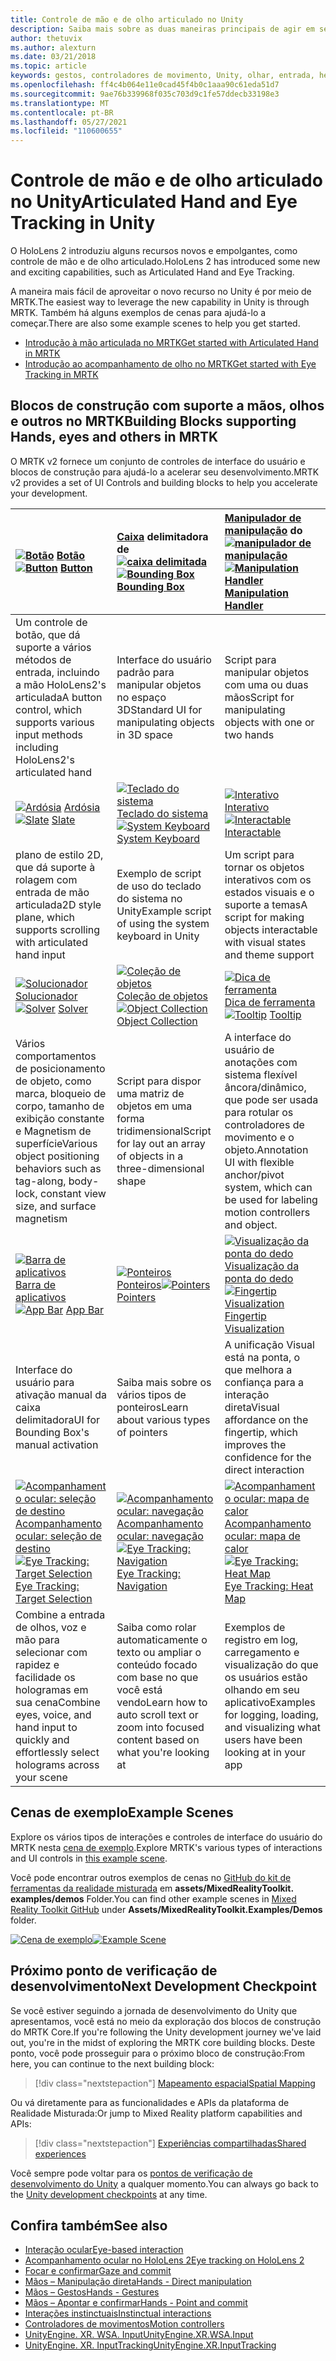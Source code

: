```yaml
---
title: Controle de mão e de olho articulado no Unity
description: Saiba mais sobre as duas maneiras principais de agir em seu olhar no Unity, gestos de mão e controladores de movimento.
author: thetuvix
ms.author: alexturn
ms.date: 03/21/2018
ms.topic: article
keywords: gestos, controladores de movimento, Unity, olhar, entrada, headset de realidade misturada, headset de realidade mista do Windows, headset de realidade virtual, MRTK, kit de ferramentas de realidade misturada
ms.openlocfilehash: ff4c4b064e11e0cad45f4b0c1aaa90c61eda51d7
ms.sourcegitcommit: 9ae76b339968f035c703d9c1fe57ddecb33198e3
ms.translationtype: MT
ms.contentlocale: pt-BR
ms.lasthandoff: 05/27/2021
ms.locfileid: "110600655"
---
```

# <a name="articulated-hand-and-eye-tracking-in-unity"></a><span data-ttu-id="7bb43-104">Controle de mão e de olho articulado no Unity</span><span class="sxs-lookup"><span data-stu-id="7bb43-104">Articulated Hand and Eye Tracking in Unity</span></span>

<span data-ttu-id="7bb43-105">O HoloLens 2 introduziu alguns recursos novos e empolgantes, como controle de mão e de olho articulado.</span><span class="sxs-lookup"><span data-stu-id="7bb43-105">HoloLens 2 has introduced some new and exciting capabilities, such as Articulated Hand and Eye Tracking.</span></span>

<span data-ttu-id="7bb43-106">A maneira mais fácil de aproveitar o novo recurso no Unity é por meio de MRTK.</span><span class="sxs-lookup"><span data-stu-id="7bb43-106">The easiest way to leverage the new capability in Unity is through MRTK.</span></span> <span data-ttu-id="7bb43-107">Também há alguns exemplos de cenas para ajudá-lo a começar.</span><span class="sxs-lookup"><span data-stu-id="7bb43-107">There are also some example scenes to help you get started.</span></span>

* [<span data-ttu-id="7bb43-108">Introdução à mão articulada no MRTK</span><span class="sxs-lookup"><span data-stu-id="7bb43-108">Get started with Articulated Hand  in MRTK</span></span>](/windows/mixed-reality/mrtk-unity/features/input/hand-tracking)
* [<span data-ttu-id="7bb43-109">Introdução ao acompanhamento de olho no MRTK</span><span class="sxs-lookup"><span data-stu-id="7bb43-109">Get started with Eye Tracking in MRTK</span></span>](/windows/mixed-reality/mrtk-unity/features/input/eye-tracking/eye-tracking-main)

## <a name="building-blocks-supporting-hands-eyes-and-others-in-mrtk"></a><span data-ttu-id="7bb43-110">Blocos de construção com suporte a mãos, olhos e outros no MRTK</span><span class="sxs-lookup"><span data-stu-id="7bb43-110">Building Blocks supporting Hands, eyes and others in MRTK</span></span>

<span data-ttu-id="7bb43-111">O MRTK v2 fornece um conjunto de controles de interface do usuário e blocos de construção para ajudá-lo a acelerar seu desenvolvimento.</span><span class="sxs-lookup"><span data-stu-id="7bb43-111">MRTK v2 provides a set of UI Controls and building blocks to help you accelerate your development.</span></span>

|  <span data-ttu-id="7bb43-112">[![Botão](images/MRTK_Button_Main.png)](/windows/mixed-reality/mrtk-unity/features/ux-building-blocks/button) [Botão](/windows/mixed-reality/mrtk-unity/features/ux-building-blocks/button)</span><span class="sxs-lookup"><span data-stu-id="7bb43-112">[![Button](images/MRTK_Button_Main.png)](/windows/mixed-reality/mrtk-unity/features/ux-building-blocks/button) [Button](/windows/mixed-reality/mrtk-unity/features/ux-building-blocks/button)</span></span> | <span data-ttu-id="7bb43-113">[Caixa](/windows/mixed-reality/mrtk-unity/features/ux-building-blocks/bounding-box) delimitadora de [ ![ caixa delimitada](images/MRTK_BoundingBox_Main.png)](/windows/mixed-reality/mrtk-unity/features/ux-building-blocks/bounding-box)</span><span class="sxs-lookup"><span data-stu-id="7bb43-113">[![Bounding Box](images/MRTK_BoundingBox_Main.png)](/windows/mixed-reality/mrtk-unity/features/ux-building-blocks/bounding-box) [Bounding Box](/windows/mixed-reality/mrtk-unity/features/ux-building-blocks/bounding-box)</span></span> | <span data-ttu-id="7bb43-114">[Manipulador de manipulação](/windows/mixed-reality/mrtk-unity/features/ux-building-blocks/manipulation-handler) do [ ![ manipulador de manipulação](images/MRTK_Manipulation_Main.png)](/windows/mixed-reality/mrtk-unity/features/ux-building-blocks/manipulation-handler)</span><span class="sxs-lookup"><span data-stu-id="7bb43-114">[![Manipulation Handler](images/MRTK_Manipulation_Main.png)](/windows/mixed-reality/mrtk-unity/features/ux-building-blocks/manipulation-handler) [Manipulation Handler](/windows/mixed-reality/mrtk-unity/features/ux-building-blocks/manipulation-handler)</span></span> |
|:--- | :--- | :--- |
| <span data-ttu-id="7bb43-115">Um controle de botão, que dá suporte a vários métodos de entrada, incluindo a mão HoloLens2's articulada</span><span class="sxs-lookup"><span data-stu-id="7bb43-115">A button control, which supports various input methods including HoloLens2's articulated hand</span></span> | <span data-ttu-id="7bb43-116">Interface do usuário padrão para manipular objetos no espaço 3D</span><span class="sxs-lookup"><span data-stu-id="7bb43-116">Standard UI for manipulating objects in 3D space</span></span> | <span data-ttu-id="7bb43-117">Script para manipular objetos com uma ou duas mãos</span><span class="sxs-lookup"><span data-stu-id="7bb43-117">Script for manipulating objects with one or two hands</span></span> |
|  <span data-ttu-id="7bb43-118">[![Ardósia](images/MRTK_Slate_Main.png)](/windows/mixed-reality/mrtk-unity/features/ux-building-blocks/slate) [Ardósia](/windows/mixed-reality/mrtk-unity/features/ux-building-blocks/slate)</span><span class="sxs-lookup"><span data-stu-id="7bb43-118">[![Slate](images/MRTK_Slate_Main.png)](/windows/mixed-reality/mrtk-unity/features/ux-building-blocks/slate) [Slate](/windows/mixed-reality/mrtk-unity/features/ux-building-blocks/slate)</span></span> | <span data-ttu-id="7bb43-119">[![Teclado do sistema](images/MRTK_SystemKeyboard_Main.png)](/windows/mixed-reality/mrtk-unity/features/ux-building-blocks/system-keyboard) [Teclado do sistema](/windows/mixed-reality/mrtk-unity/features/ux-building-blocks/system-keyboard)</span><span class="sxs-lookup"><span data-stu-id="7bb43-119">[![System Keyboard](images/MRTK_SystemKeyboard_Main.png)](/windows/mixed-reality/mrtk-unity/features/ux-building-blocks/system-keyboard) [System Keyboard](/windows/mixed-reality/mrtk-unity/features/ux-building-blocks/system-keyboard)</span></span> | <span data-ttu-id="7bb43-120">[![Interativo](images/InteractableExamples.png)](/windows/mixed-reality/mrtk-unity/features/ux-building-blocks/interactable) [Interativo](/windows/mixed-reality/mrtk-unity/features/ux-building-blocks/interactable)</span><span class="sxs-lookup"><span data-stu-id="7bb43-120">[![Interactable](images/InteractableExamples.png)](/windows/mixed-reality/mrtk-unity/features/ux-building-blocks/interactable) [Interactable](/windows/mixed-reality/mrtk-unity/features/ux-building-blocks/interactable)</span></span> |
| <span data-ttu-id="7bb43-121">plano de estilo 2D, que dá suporte à rolagem com entrada de mão articulada</span><span class="sxs-lookup"><span data-stu-id="7bb43-121">2D style plane, which supports scrolling with articulated hand input</span></span> | <span data-ttu-id="7bb43-122">Exemplo de script de uso do teclado do sistema no Unity</span><span class="sxs-lookup"><span data-stu-id="7bb43-122">Example script of using the system keyboard in Unity</span></span>  | <span data-ttu-id="7bb43-123">Um script para tornar os objetos interativos com os estados visuais e o suporte a temas</span><span class="sxs-lookup"><span data-stu-id="7bb43-123">A script for making objects interactable with visual states and theme support</span></span> |
|  <span data-ttu-id="7bb43-124">[![Solucionador](images/MRTK_Solver_Main.png)](/windows/mixed-reality/mrtk-unity/features/ux-building-blocks/solvers/solver) [Solucionador](/windows/mixed-reality/mrtk-unity/features/ux-building-blocks/solvers/solver)</span><span class="sxs-lookup"><span data-stu-id="7bb43-124">[![Solver](images/MRTK_Solver_Main.png)](/windows/mixed-reality/mrtk-unity/features/ux-building-blocks/solvers/solver) [Solver](/windows/mixed-reality/mrtk-unity/features/ux-building-blocks/solvers/solver)</span></span> | <span data-ttu-id="7bb43-125">[![Coleção de objetos](images/MRTK_ObjectCollection_Main.png)](/windows/mixed-reality/mrtk-unity/features/ux-building-blocks/object-collection) [Coleção de objetos](/windows/mixed-reality/mrtk-unity/features/ux-building-blocks/object-collection)</span><span class="sxs-lookup"><span data-stu-id="7bb43-125">[![Object Collection](images/MRTK_ObjectCollection_Main.png)](/windows/mixed-reality/mrtk-unity/features/ux-building-blocks/object-collection) [Object Collection](/windows/mixed-reality/mrtk-unity/features/ux-building-blocks/object-collection)</span></span> | <span data-ttu-id="7bb43-126">[![Dica de ferramenta](images/MRTK_Tooltip_Main.png)](/windows/mixed-reality/mrtk-unity/features/ux-building-blocks/tooltip) [Dica de ferramenta](/windows/mixed-reality/mrtk-unity/features/ux-building-blocks/tooltip)</span><span class="sxs-lookup"><span data-stu-id="7bb43-126">[![Tooltip](images/MRTK_Tooltip_Main.png)](/windows/mixed-reality/mrtk-unity/features/ux-building-blocks/tooltip) [Tooltip](/windows/mixed-reality/mrtk-unity/features/ux-building-blocks/tooltip)</span></span> |
| <span data-ttu-id="7bb43-127">Vários comportamentos de posicionamento de objeto, como marca, bloqueio de corpo, tamanho de exibição constante e Magnetism de superfície</span><span class="sxs-lookup"><span data-stu-id="7bb43-127">Various object positioning behaviors such as tag-along, body-lock, constant view size, and surface magnetism</span></span> | <span data-ttu-id="7bb43-128">Script para dispor uma matriz de objetos em uma forma tridimensional</span><span class="sxs-lookup"><span data-stu-id="7bb43-128">Script for lay out an array of objects in a three-dimensional shape</span></span> | <span data-ttu-id="7bb43-129">A interface do usuário de anotações com sistema flexível âncora/dinâmico, que pode ser usada para rotular os controladores de movimento e o objeto.</span><span class="sxs-lookup"><span data-stu-id="7bb43-129">Annotation UI with flexible anchor/pivot system, which can be used for labeling motion controllers and object.</span></span> |
|  <span data-ttu-id="7bb43-130">[![Barra de aplicativos](images/MRTK_AppBar_Main.png)](/windows/mixed-reality/mrtk-unity/features/ux-building-blocks/app-bar) [Barra de aplicativos](/windows/mixed-reality/mrtk-unity/features/ux-building-blocks/app-bar)</span><span class="sxs-lookup"><span data-stu-id="7bb43-130">[![App Bar](images/MRTK_AppBar_Main.png)](/windows/mixed-reality/mrtk-unity/features/ux-building-blocks/app-bar) [App Bar](/windows/mixed-reality/mrtk-unity/features/ux-building-blocks/app-bar)</span></span> | <span data-ttu-id="7bb43-131">[![Ponteiros](images/MRTK_Pointer_Main.png)](/windows/mixed-reality/mrtk-unity/features/input/pointers) [Ponteiros](/windows/mixed-reality/mrtk-unity/features/input/pointers)</span><span class="sxs-lookup"><span data-stu-id="7bb43-131">[![Pointers](images/MRTK_Pointer_Main.png)](/windows/mixed-reality/mrtk-unity/features/input/pointers) [Pointers](/windows/mixed-reality/mrtk-unity/features/input/pointers)</span></span> | <span data-ttu-id="7bb43-132">[![Visualização da ponta do dedo](images/MRTK_FingertipVisualization_Main.png)](/windows/mixed-reality/mrtk-unity/features/ux-building-blocks/fingertip-visualization) [Visualização da ponta do dedo](/windows/mixed-reality/mrtk-unity/features/ux-building-blocks/fingertip-visualization)</span><span class="sxs-lookup"><span data-stu-id="7bb43-132">[![Fingertip Visualization](images/MRTK_FingertipVisualization_Main.png)](/windows/mixed-reality/mrtk-unity/features/ux-building-blocks/fingertip-visualization) [Fingertip Visualization](/windows/mixed-reality/mrtk-unity/features/ux-building-blocks/fingertip-visualization)</span></span> |
| <span data-ttu-id="7bb43-133">Interface do usuário para ativação manual da caixa delimitadora</span><span class="sxs-lookup"><span data-stu-id="7bb43-133">UI for Bounding Box's manual activation</span></span> | <span data-ttu-id="7bb43-134">Saiba mais sobre os vários tipos de ponteiros</span><span class="sxs-lookup"><span data-stu-id="7bb43-134">Learn about various types of pointers</span></span> | <span data-ttu-id="7bb43-135">A unificação Visual está na ponta, o que melhora a confiança para a interação direta</span><span class="sxs-lookup"><span data-stu-id="7bb43-135">Visual affordance on the fingertip, which improves the confidence for the direct interaction</span></span> |
|  <span data-ttu-id="7bb43-136">[![Acompanhamento ocular: seleção de destino](images/mrtk_et_targetselect.png)](/windows/mixed-reality/mrtk-unity/features/input/eye-tracking/eye-tracking-target-selection) [Acompanhamento ocular: seleção de destino](/windows/mixed-reality/mrtk-unity/features/input/eye-tracking/eye-tracking-target-selection)</span><span class="sxs-lookup"><span data-stu-id="7bb43-136">[![Eye Tracking: Target Selection](images/mrtk_et_targetselect.png)](/windows/mixed-reality/mrtk-unity/features/input/eye-tracking/eye-tracking-target-selection) [Eye Tracking: Target Selection](/windows/mixed-reality/mrtk-unity/features/input/eye-tracking/eye-tracking-target-selection)</span></span> | <span data-ttu-id="7bb43-137">[![Acompanhamento ocular: navegação](images/mrtk_et_navigation.png)](/windows/mixed-reality/mrtk-unity/features/input/eye-tracking/eye-tracking-navigation) [Acompanhamento ocular: navegação](/windows/mixed-reality/mrtk-unity/features/input/eye-tracking/eye-tracking-navigation)</span><span class="sxs-lookup"><span data-stu-id="7bb43-137">[![Eye Tracking: Navigation](images/mrtk_et_navigation.png)](/windows/mixed-reality/mrtk-unity/features/input/eye-tracking/eye-tracking-navigation) [Eye Tracking: Navigation](/windows/mixed-reality/mrtk-unity/features/input/eye-tracking/eye-tracking-navigation)</span></span> | <span data-ttu-id="7bb43-138">[![Acompanhamento ocular: mapa de calor](images/mrtk_et_heatmaps.png)](https://microsoft.github.io/MixedRealityToolkit-Unity/Documentation/EyeTracking/EyeTracking_Visualization.html) [Acompanhamento ocular: mapa de calor](https://microsoft.github.io/MixedRealityToolkit-Unity/Documentation/EyeTracking/EyeTracking_Visualization.html)</span><span class="sxs-lookup"><span data-stu-id="7bb43-138">[![Eye Tracking: Heat Map](images/mrtk_et_heatmaps.png)](https://microsoft.github.io/MixedRealityToolkit-Unity/Documentation/EyeTracking/EyeTracking_Visualization.html) [Eye Tracking: Heat Map](https://microsoft.github.io/MixedRealityToolkit-Unity/Documentation/EyeTracking/EyeTracking_Visualization.html)</span></span> |
| <span data-ttu-id="7bb43-139">Combine a entrada de olhos, voz e mão para selecionar com rapidez e facilidade os hologramas em sua cena</span><span class="sxs-lookup"><span data-stu-id="7bb43-139">Combine eyes, voice, and hand input to quickly and effortlessly select holograms across your scene</span></span> | <span data-ttu-id="7bb43-140">Saiba como rolar automaticamente o texto ou ampliar o conteúdo focado com base no que você está vendo</span><span class="sxs-lookup"><span data-stu-id="7bb43-140">Learn how to auto scroll text or zoom into focused content based on what you're looking at</span></span>| <span data-ttu-id="7bb43-141">Exemplos de registro em log, carregamento e visualização do que os usuários estão olhando em seu aplicativo</span><span class="sxs-lookup"><span data-stu-id="7bb43-141">Examples for logging, loading, and visualizing what users have been looking at in your app</span></span> |

## <a name="example-scenes"></a><span data-ttu-id="7bb43-142">Cenas de exemplo</span><span class="sxs-lookup"><span data-stu-id="7bb43-142">Example Scenes</span></span>

<span data-ttu-id="7bb43-143">Explore os vários tipos de interações e controles de interface do usuário do MRTK nesta [cena de exemplo](https://microsoft.github.io/MixedRealityToolkit-Unity/Documentation/README_HandInteractionExamples.html).</span><span class="sxs-lookup"><span data-stu-id="7bb43-143">Explore MRTK's various types of interactions and UI controls in [this example scene](https://microsoft.github.io/MixedRealityToolkit-Unity/Documentation/README_HandInteractionExamples.html).</span></span>

<span data-ttu-id="7bb43-144">Você pode encontrar outros exemplos de cenas no [GitHub do kit de ferramentas da realidade misturada](https://github.com/Microsoft/MixedRealityToolkit-Unity) em **assets/MixedRealityToolkit. examples/demos** Folder.</span><span class="sxs-lookup"><span data-stu-id="7bb43-144">You can find  other example scenes in [Mixed Reality Toolkit GitHub](https://github.com/Microsoft/MixedRealityToolkit-Unity) under **Assets/MixedRealityToolkit.Examples/Demos** folder.</span></span>

<span data-ttu-id="7bb43-145">[![Cena de exemplo](images/MRTK_Examples.png)](/windows/mixed-reality/mrtk-unity/features/example-scenes/hand-interaction-examples)</span><span class="sxs-lookup"><span data-stu-id="7bb43-145">[![Example Scene](images/MRTK_Examples.png)](/windows/mixed-reality/mrtk-unity/features/example-scenes/hand-interaction-examples)</span></span>

## <a name="next-development-checkpoint"></a><span data-ttu-id="7bb43-146">Próximo ponto de verificação de desenvolvimento</span><span class="sxs-lookup"><span data-stu-id="7bb43-146">Next Development Checkpoint</span></span>

<span data-ttu-id="7bb43-147">Se você estiver seguindo a jornada de desenvolvimento do Unity que apresentamos, você está no meio da exploração dos blocos de construção do MRTK Core.</span><span class="sxs-lookup"><span data-stu-id="7bb43-147">If you're following the Unity development journey we've laid out, you're in the midst of exploring the MRTK core building blocks.</span></span> <span data-ttu-id="7bb43-148">Deste ponto, você pode prosseguir para o próximo bloco de construção:</span><span class="sxs-lookup"><span data-stu-id="7bb43-148">From here, you can continue to the next building block:</span></span>

> [!div class="nextstepaction"]
> [<span data-ttu-id="7bb43-149">Mapeamento espacial</span><span class="sxs-lookup"><span data-stu-id="7bb43-149">Spatial Mapping</span></span>](spatial-mapping-in-unity.md)

<span data-ttu-id="7bb43-150">Ou vá diretamente para as funcionalidades e APIs da plataforma de Realidade Misturada:</span><span class="sxs-lookup"><span data-stu-id="7bb43-150">Or jump to Mixed Reality platform capabilities and APIs:</span></span>

> [!div class="nextstepaction"]
> [<span data-ttu-id="7bb43-151">Experiências compartilhadas</span><span class="sxs-lookup"><span data-stu-id="7bb43-151">Shared experiences</span></span>](shared-experiences-in-unity.md)

<span data-ttu-id="7bb43-152">Você sempre pode voltar para os [pontos de verificação de desenvolvimento do Unity](unity-development-overview.md#2-core-building-blocks) a qualquer momento.</span><span class="sxs-lookup"><span data-stu-id="7bb43-152">You can always go back to the [Unity development checkpoints](unity-development-overview.md#2-core-building-blocks) at any time.</span></span>

## <a name="see-also"></a><span data-ttu-id="7bb43-153">Confira também</span><span class="sxs-lookup"><span data-stu-id="7bb43-153">See also</span></span>

* [<span data-ttu-id="7bb43-154">Interação ocular</span><span class="sxs-lookup"><span data-stu-id="7bb43-154">Eye-based interaction</span></span>](../../design/eye-gaze-interaction.md)
* [<span data-ttu-id="7bb43-155">Acompanhamento ocular no HoloLens 2</span><span class="sxs-lookup"><span data-stu-id="7bb43-155">Eye tracking on HoloLens 2</span></span>](../../design/eye-tracking.md)
* [<span data-ttu-id="7bb43-156">Focar e confirmar</span><span class="sxs-lookup"><span data-stu-id="7bb43-156">Gaze and commit</span></span>](../../design/gaze-and-commit.md)
* [<span data-ttu-id="7bb43-157">Mãos – Manipulação direta</span><span class="sxs-lookup"><span data-stu-id="7bb43-157">Hands - Direct manipulation</span></span>](../../design/direct-manipulation.md)
* [<span data-ttu-id="7bb43-158">Mãos – Gestos</span><span class="sxs-lookup"><span data-stu-id="7bb43-158">Hands - Gestures</span></span>](../../design/gaze-and-commit.md#composite-gestures)
* [<span data-ttu-id="7bb43-159">Mãos – Apontar e confirmar</span><span class="sxs-lookup"><span data-stu-id="7bb43-159">Hands - Point and commit</span></span>](../../design/point-and-commit.md)
* [<span data-ttu-id="7bb43-160">Interações instinctuais</span><span class="sxs-lookup"><span data-stu-id="7bb43-160">Instinctual interactions</span></span>](../../design/interaction-fundamentals.md)
* [<span data-ttu-id="7bb43-161">Controladores de movimentos</span><span class="sxs-lookup"><span data-stu-id="7bb43-161">Motion controllers</span></span>](../../design/motion-controllers.md)
* [<span data-ttu-id="7bb43-162">UnityEngine. XR. WSA. Input</span><span class="sxs-lookup"><span data-stu-id="7bb43-162">UnityEngine.XR.WSA.Input</span></span>](https://docs.unity3d.com/ScriptReference/XR.WSA.Input.InteractionManager.html)
* [<span data-ttu-id="7bb43-163">UnityEngine. XR. InputTracking</span><span class="sxs-lookup"><span data-stu-id="7bb43-163">UnityEngine.XR.InputTracking</span></span>](https://docs.unity3d.com/ScriptReference/XR.InputTracking.html)